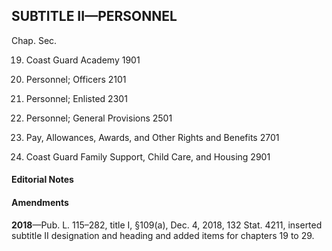 SUBTITLE II—PERSONNEL
----------

Chap. Sec.

19. Coast Guard Academy 1901

21. Personnel; Officers 2101

23. Personnel; Enlisted 2301

25. Personnel; General Provisions 2501

27. Pay, Allowances, Awards, and Other Rights and Benefits 2701

29. Coast Guard Family Support, Child Care, and Housing 2901

#### **Editorial Notes** ####

#### Amendments ####

**2018**—Pub. L. 115–282, title I, §109(a), Dec. 4, 2018, 132 Stat. 4211, inserted subtitle II designation and heading and added items for chapters 19 to 29.